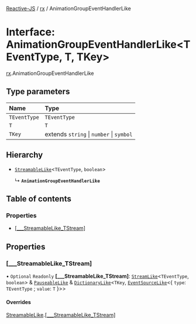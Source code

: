 [Reactive-JS](../README.md) / [rx](../modules/rx.md) / AnimationGroupEventHandlerLike

# Interface: AnimationGroupEventHandlerLike<TEventType, T, TKey\>

[rx](../modules/rx.md).AnimationGroupEventHandlerLike

## Type parameters

| Name | Type |
| :------ | :------ |
| `TEventType` | `TEventType` |
| `T` | `T` |
| `TKey` | extends `string` \| `number` \| `symbol` |

## Hierarchy

- [`StreamableLike`](rx.StreamableLike.md)<`TEventType`, `boolean`\>

  ↳ **`AnimationGroupEventHandlerLike`**

## Table of contents

### Properties

- [[\_\_\_StreamableLike\_TStream]](rx.AnimationGroupEventHandlerLike.md#[___streamablelike_tstream])

## Properties

### [\_\_\_StreamableLike\_TStream]

• `Optional` `Readonly` **[\_\_\_StreamableLike\_TStream]**: [`StreamLike`](rx.StreamLike.md)<`TEventType`, `boolean`\> & [`PauseableLike`](util.PauseableLike.md) & [`DictionaryLike`](containers.DictionaryLike.md)<`TKey`, [`EventSourceLike`](util.EventSourceLike.md)<{ `type`: `TEventType` ; `value`: `T`  }\>\>

#### Overrides

[StreamableLike](rx.StreamableLike.md).[[___StreamableLike_TStream]](rx.StreamableLike.md#[___streamablelike_tstream])
